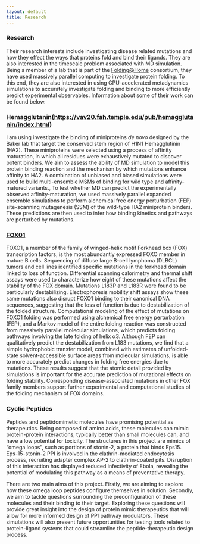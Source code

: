 ```yaml
---
layout: default
title: Research
---
```

### Research
Their research interests include investigating disease related mutations and how they effect the ways that proteins fold and bind their ligands. They are also interested in the timescale problem associated with MD simulation. Being a member of a lab that is part of the [Folding@Home](https://foldingathome.org/) consortium, they have used massively parallel computing to investigate protein folding. To this end, they are also interested in using GPU-accelerated metadynamics simulations to accurately investigate folding and binding to more efficiently predict experimental observables. Information about some of their work can be found below.

### Hemagglutanin(https://vav20.fah.temple.edu/pub/hemagglutanin/index.html)
I am using investigate the binding of miniproteins *de novo* designed by the Baker lab that target the conserved stem region of H1N1 Hemagglutinin (HA2). These miniproteins were selected using a process of affinity maturation, in which all residues were exhaustively mutated to discover potent binders. We aim to assess the ability of MD simulation to model this protein binding reaction and the mechanism by which mutations enhance affinity to HA2. A combination of unbiased and biased simulations were used to build multi-ensemble MSMs of binding for wild type and affinity-matured variants., To test whether MD can predict the experimentally observed affinity-maturation, we used massively parallel expanded ensemble simulations to perform alchemical free energy perturbation (FEP) site-scanning mutagenesis (SSM) of the wild-type HA2 miniprotein binders. These predictions are then used to infer how binding kinetics and pathways are perturbed by mutations.

### [FOX01](https://pubs.acs.org/doi/abs/10.1021/acs.biochem.2c00224)
FOXO1, a member of the family of winged-helix motif Forkhead box (FOX) transcription factors, is the most abundantly expressed FOXO member in mature B cells. Sequencing of diffuse large B-cell lymphoma (DLBCL) tumors and cell lines identified specific mutations in the forkhead domain linked to loss of function. Differential scanning calorimetry and thermal shift assays were used to characterize how eight of these mutations affect the stability of the FOX domain. Mutations L183P and L183R were found to be particularly destabilizing. Electrophoresis mobility shift assays show these same mutations also disrupt FOXO1 binding to their canonical DNA sequences, suggesting that the loss of function is due to destabilization of the folded structure. Computational modeling of the effect of mutations on FOXO1 folding was performed using alchemical free energy perturbation (FEP), and a Markov model of the entire folding reaction was constructed from massively parallel molecular simulations, which predicts folding pathways involving the late folding of helix α3. Although FEP can qualitatively predict the destabilization from L183 mutations, we find that a simple hydrophobic transfer model, combined with estimates of unfolded-state solvent-accessible surface areas from molecular simulations, is able to more accurately predict changes in folding free energies due to mutations. These results suggest that the atomic detail provided by simulations is important for the accurate prediction of mutational effects on folding stability. Corresponding disease-associated mutations in other FOX family members support further experimental and computational studies of the folding mechanism of FOX domains.

### Cyclic Peptides
Peptides and peptidomimetic molecules have promising potential as therapeutics. Being composed of amino acids, these molecules can mimic protein-protein interactions, typically better than small  molecules can, and have a low potential for toxicity. The structures in this project are mimics of “omega loops”, such as portions of stonin-2, a protein that binds Eps15. Eps-15-stonin-2 PPI is involved in the clathrin-mediated endocytosis process, recruiting adapter complex AP-2 to clathrin-coated pits. Disruption of this interaction has displayed reduced infectivity of Ebola, revealing the potential of modulating this pathway as a means of preventative therapy.

There are two main aims of this project. Firstly, we are aiming to explore how these omega loop peptides configure themselves in solution. Secondly, we aim to tackle questions surrounding the preconfiguration of these molecules and their binding to their target. Exploring these questions will provide great insight into the design of protein mimic therapeutics that will allow for more informed design of PPI pathway modulators. These simulations will also present future opportunities for testing tools related to protein-ligand systems that could streamline the peptide-therapeutic design process.
